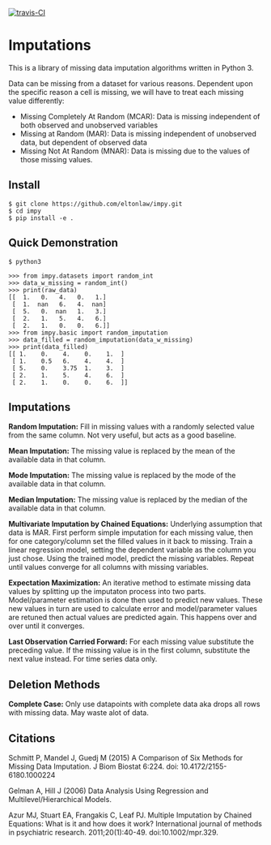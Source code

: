 [![travis-CI](https://travis-ci.org/eltonlaw/impy.svg?branch=master)](https://travis-ci.org/eltonlaw/impy)

# Imputations

This is a library of missing data imputation algorithms written in Python 3.

Data can be missing from a dataset for various reasons. Dependent upon the specific reason a cell is missing, we will have to treat each missing value differently:

- Missing Completely At Random (MCAR): Data is missing independent of both observed
  and unobserved variables
- Missing at Random (MAR): Data is missing independent of unobserved data, but
  dependent of observed data
- Missing Not At Random (MNAR): Data is missing due to the values of those missing
  values. 

## Install

``` shell
$ git clone https://github.com/eltonlaw/impy.git
$ cd impy 
$ pip install -e .
```
  
## Quick Demonstration

``` shell
$ python3
```

``` python3
>>> from impy.datasets import random_int
>>> data_w_missing = random_int()
>>> print(raw_data)
[[  1.   0.   4.   0.   1.]
 [  1.  nan   6.   4.  nan]
 [  5.   0.  nan   1.   3.]
 [  2.   1.   5.   4.   6.]
 [  2.   1.   0.   0.   6.]]
>>> from impy.basic import random_imputation     
>>> data_filled = random_imputation(data_w_missing) 
>>> print(data_filled)
[[ 1.    0.    4.    0.    1.  ]
 [ 1.    0.5   6.    4.    4.  ]
 [ 5.    0.    3.75  1.    3.  ]
 [ 2.    1.    5.    4.    6.  ]
 [ 2.    1.    0.    0.    6.  ]]
```

## Imputations

**Random Imputation:** Fill in missing values with a randomly selected value from the same column. Not very useful, but acts as a good baseline.

**Mean Imputation:** The missing value is replaced by the mean of the available data in that column. 

**Mode Imputation:** The missing value is replaced by the mode of the available data in that column. 

**Median Imputation:** The missing value is replaced by the median of the available data in that column. 

**Multivariate Imputation by Chained Equations:** Underlying assumption that data is MAR. First perform simple imputation for each missing value, then for one category/column set the filled values in it back to missing. Train a linear regression model, setting the dependent variable as the column you just chose. Using the trained model, predict the missing variables. Repeat until values converge for all columns with missing variables.

**Expectation Maximization:** An iterative method to estimate missing data values by splitting up the imputaton process into two parts. Model/parameter estimation is done then used to predict new values. These new values in turn are used to calculate error and model/parameter values are retuned then actual values are predicted again. This happens over and over until it converges.

**Last Observation Carried Forward:** For each missing value substitute the preceding value. If the missing value is in the first column, substitute the next value instead. For time series data only. 

## Deletion Methods

**Complete Case:** Only use datapoints with complete data aka drops all rows with missing data. May waste alot of data.



## Citations

Schmitt P, Mandel J, Guedj M (2015) A Comparison of Six Methods for Missing Data Imputation. J Biom Biostat 6:224. doi: 10.4172/2155-6180.1000224

Gelman A, Hill J (2006) Data Analysis Using Regression and Multilevel/Hierarchical Models.  

Azur MJ, Stuart EA, Frangakis C, Leaf PJ. Multiple Imputation by Chained Equations:
What is it and how does it work? International journal of methods in psychiatric
research. 2011;20(1):40-49. doi:10.1002/mpr.329.

